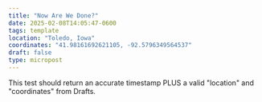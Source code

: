 ```yaml
---
title: "Now Are We Done?"
date: 2025-02-08T14:05:47-0600
tags: template
location: "Toledo, Iowa"
coordinates: "41.98161692621105, -92.5796349564537"
draft: false
type: micropost
---
```

This test should return an accurate timestamp PLUS a valid "location" and "coordinates" from Drafts.
